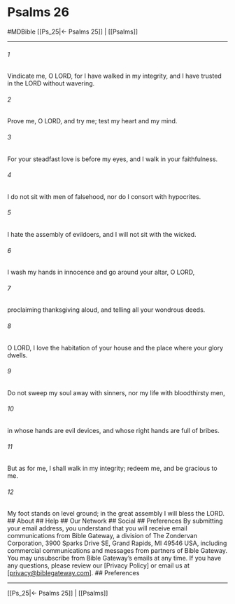 # Psalms 26
#MDBible
[[Ps_25|← Psalms 25]] | [[Psalms]]

***






###### 1 


Vindicate me, O LORD, for I have walked in my integrity, and I have trusted in the LORD without wavering. 





###### 2 


Prove me, O LORD, and try me; test my heart and my mind. 





###### 3 


For your steadfast love is before my eyes, and I walk in your faithfulness. 





###### 4 


I do not sit with men of falsehood, nor do I consort with hypocrites. 





###### 5 


I hate the assembly of evildoers, and I will not sit with the wicked. 





###### 6 


I wash my hands in innocence and go around your altar, O LORD, 





###### 7 


proclaiming thanksgiving aloud, and telling all your wondrous deeds. 





###### 8 


O LORD, I love the habitation of your house and the place where your glory dwells. 





###### 9 


Do not sweep my soul away with sinners, nor my life with bloodthirsty men, 





###### 10 


in whose hands are evil devices, and whose right hands are full of bribes. 





###### 11 


But as for me, I shall walk in my integrity; redeem me, and be gracious to me. 





###### 12 


My foot stands on level ground; in the great assembly I will bless the LORD. ## About ## Help ## Our Network ## Social ## Preferences By submitting your email address, you understand that you will receive email communications from Bible Gateway, a division of The Zondervan Corporation, 3900 Sparks Drive SE, Grand Rapids, MI 49546 USA, including commercial communications and messages from partners of Bible Gateway. You may unsubscribe from Bible Gateway&rsquo;s emails at any time. If you have any questions, please review our [Privacy Policy] or email us at [privacy@biblegateway.com]. ## Preferences

***

[[Ps_25|← Psalms 25]] | [[Psalms]]
